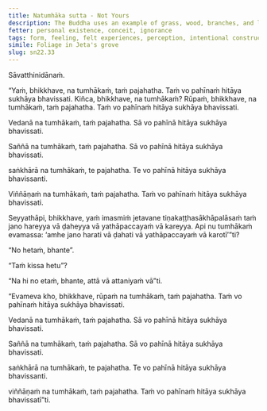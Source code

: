 ```yaml
---
title: Natumhāka sutta - Not Yours
description: The Buddha uses an example of grass, wood, branches, and leaves in Jeta's grove to illustrate the nature of the five aggregates.
fetter: personal existence, conceit, ignorance
tags: form, feeling, felt experiences, perception, intentional constructs, consciousness, five aggregates, abandon, personal existence, conceit, ignorance, sn, sn22-34, sn22
simile: Foliage in Jeta's grove
slug: sn22.33
---
```


Sāvatthinidānaṁ.

“Yaṁ, bhikkhave, na tumhākaṁ, taṁ pajahatha. Taṁ vo pahīnaṁ hitāya sukhāya bhavissati. Kiñca, bhikkhave, na tumhākaṁ? Rūpaṁ, bhikkhave, na tumhākaṁ, taṁ pajahatha. Taṁ vo pahīnaṁ hitāya sukhāya bhavissati.

Vedanā na tumhākaṁ, taṁ pajahatha. Sā vo pahīnā hitāya sukhāya bhavissati.

Saññā na tumhākaṁ, taṁ pajahatha. Sā vo pahīnā hitāya sukhāya bhavissati.

saṅkhārā na tumhākaṁ, te pajahatha. Te vo pahīnā hitāya sukhāya bhavissanti.

Viññāṇaṁ na tumhākaṁ, taṁ pajahatha. Taṁ vo pahīnaṁ hitāya sukhāya bhavissati.

Seyyathāpi, bhikkhave, yaṁ imasmiṁ jetavane tiṇakaṭṭhasākhāpalāsaṁ taṁ jano hareyya vā ḍaheyya vā yathāpaccayaṁ vā kareyya. Api nu tumhākaṁ evamassa: ‘amhe jano harati vā ḍahati vā yathāpaccayaṁ vā karotī’”ti?

“No hetaṁ, bhante”.

“Taṁ kissa hetu”?

“Na hi no etaṁ, bhante, attā vā attaniyaṁ vā”ti.

“Evameva kho, bhikkhave, rūpaṁ na tumhākaṁ, taṁ pajahatha. Taṁ vo pahīnaṁ hitāya sukhāya bhavissati.

Vedanā na tumhākaṁ, taṁ pajahatha. Sā vo pahīnā hitāya sukhāya bhavissati.

Saññā na tumhākaṁ, taṁ pajahatha. Sā vo pahīnā hitāya sukhāya bhavissati.

saṅkhārā na tumhākaṁ, te pajahatha. Te vo pahīnā hitāya sukhāya bhavissanti.

viññāṇaṁ na tumhākaṁ, taṁ pajahatha. Taṁ vo pahīnaṁ hitāya sukhāya bhavissatī”ti.
